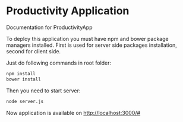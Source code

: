 # Productivity Application

Documentation for ProductivityApp

To deploy this application you must have npm and bower package managers installed. First is used for server side packages installation, second for client side.

Just do following commands in root folder:

```sh
npm install
bower install
```

Then you need to start server:

```sh
node server.js
```

Now application is available on [http://localhost:3000/#](http://localhost:3000/#/list)
